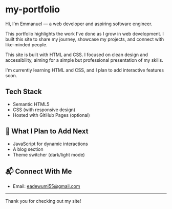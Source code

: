 # my-portfolio

Hi, I'm Emmanuel — a web developer and aspiring software engineer.

This portfolio highlights the work I've done as I grow in web development. I built this site to share my journey, showcase my projects, and connect with like-minded people.

This site is built with HTML and CSS. I focused on clean design and accessibility, aiming for a simple but professional presentation of my skills.

I'm currently learning HTML and CSS, and I plan to add interactive features soon.


##  Tech Stack
- Semantic HTML5
- CSS (with responsive design)
- Hosted with GitHub Pages (optional)

## 🎯 What I Plan to Add Next
- JavaScript for dynamic interactions
- A blog section
- Theme switcher (dark/light mode)

## 📬 Connect With Me
- Email: eadewumi55@gmail.com 
---

Thank you for checking out my site!


